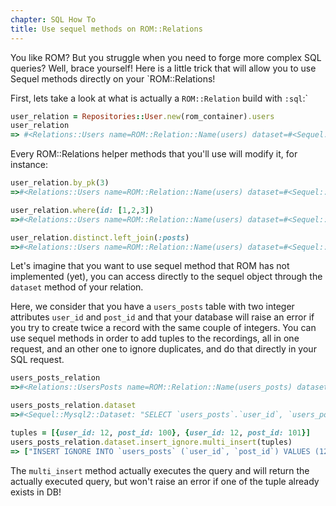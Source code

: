 ```yaml
---
chapter: SQL How To
title: Use sequel methods on ROM::Relations
---
```


You like ROM? But you struggle when you need to forge more complex SQL queries? Well, brace yourself! Here is a little
trick that will allow you to use Sequel methods directly on your `ROM::Relations!

First, lets take a look at what is actually a `ROM::Relation` build with `:sql`:`
```ruby
user_relation = Repositories::User.new(rom_container).users
user_relation
=> #<Relations::Users name=ROM::Relation::Name(users) dataset=#<Sequel::Mysql2::Dataset: "SELECT `users`.`id`, `users`.`name`, `users`.`email` FROM `users` ORDER BY `users`.`id`">>
```

Every ROM::Relations helper methods that you'll use will modify it, for instance:
```ruby
user_relation.by_pk(3)
=>#<Relations::Users name=ROM::Relation::Name(users) dataset=#<Sequel::Mysql2::Dataset: "SELECT `users`.`id`, `users`.`name`, `users`.`email` FROM `users` WHERE (`applications`.`id` = 3) ORDER BY `users`.`id`">>

user_relation.where(id: [1,2,3])
=>#<Relations::Users name=ROM::Relation::Name(users) dataset=#<Sequel::Mysql2::Dataset: "SELECT `users`.`id`, `users`.`name`, `users`.`email` FROM `users` WHERE (`id` IN (1, 2, 3)) ORDER BY `users`.`id`">>

user_relation.distinct.left_join(:posts)
=>#<Relations::Users name=ROM::Relation::Name(users) dataset=#<Sequel::Mysql2::Dataset: "SELECT DISTINCT `users`.`id`, `users`.`name`, `users`.`email` FROM `users` LEFT JOIN `posts` ON (`users`.`id` = `posts`.`user_id`) ORDER BY `users`.`id`">>
```

Let's imagine that you want to use sequel method that ROM has not implemented (yet), you can access directly to the 
sequel object through the `dataset` method of your relation.

Here, we consider that you have a `users_posts` table with two integer attributes `user_id` and `post_id` and that your 
database will raise an error if you try to create twice a record with the same couple of integers. You can use sequel
methods in order to add tuples to the recordings, all in one request, and an other one to ignore duplicates, and do that 
directly in your SQL request.

```ruby
users_posts_relation
=>#<Relations::UsersPosts name=ROM::Relation::Name(users_posts) dataset=#<Sequel::Mysql2::Dataset: "SELECT `users_posts`.`user_id`, `users_posts`.`post_id` FROM `users_posts`">>

users_posts_relation.dataset
=>#<Sequel::Mysql2::Dataset: "SELECT `users_posts`.`user_id`, `users_posts`.`post_id` FROM `users_posts`">

tuples = [{user_id: 12, post_id: 100}, {user_id: 12, post_id: 101}]
users_posts_relation.dataset.insert_ignore.multi_insert(tuples)
=> ["INSERT IGNORE INTO `users_posts` (`user_id`, `post_id`) VALUES (12, 100), (12, 101)"]
```

The `multi_insert` method actually executes the query and will return the actually executed query, but won't raise an
error if one of the tuple already exists in DB!
